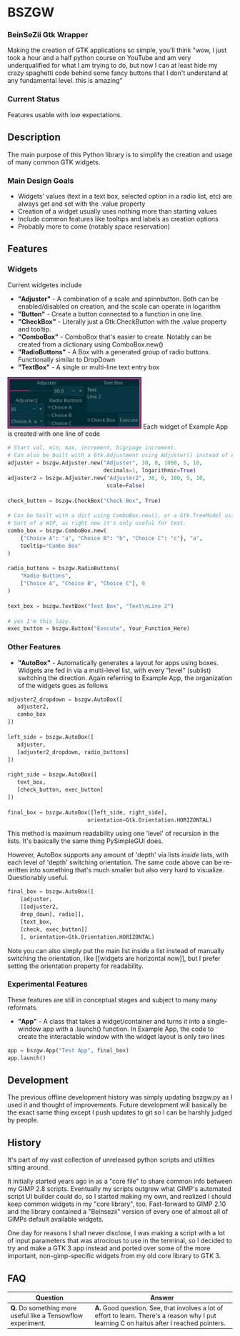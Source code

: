 # BSZGW
### BeinSeZii Gtk Wrapper
Making the creation of GTK applications so simple, you'll think "wow, I just took a hour and a half python course on YouTube and am very underqualified for what I am trying to do, but now I can at least hide my crazy spaghetti code behind some fancy buttons that I don't understand at any fundamental level. this is amazing"

### Current Status
Features usable with low expectations.

## Description
The main purpose of this Python library is to simplify the creation and usage of many common GTK widgets.

### Main Design Goals
 * Widgets' values (text in a text box, selected option in a radio list, etc) are always get and set with the .value property
 * Creation of a widget usually uses nothing more than starting values
 * Include common features like tooltips and labels as creation options
 * Probably more to come (notably space reservation)

## Features
### Widgets
Current widgetes include
 * **"Adjuster"** - A combination of a scale and spinnbutton. Both can be enabled/disabled on creation, and the scale can operate in logarithm
 * **"Button"** - Create a button connected to a function in one line.
 * **"CheckBox"** - Literally just a Gtk.CheckButton with the .value property and tooltip.
 * **"ComboBox"** - ComboBox that's easier to create. Notably can be created from a dictionary using ComboBox.new()
 * **"RadioButtons"** - A Box with a generated group of radio buttons. Functionally similar to DropDown
 * **"TextBox"** - A single or multi-line text entry box

<img src="./Example Apps/example_app.png" width="300">
Each widget of Example App is created with one line of code

```python
# Start val, min, max, increment, big/page increment.
# Can also be built with a Gtk.Adjustment using Adjuster() instead of Adjuster.new()
adjuster = bszgw.Adjuster.new("Adjuster", 30, 0, 1000, 5, 10,
                              decimals=1, logarithmic=True)
adjuster2 = bszgw.Adjuster.new("Adjuster2", 30, 0, 100, 5, 10,
                               scale=False)

check_button = bszgw.CheckBox("Check Box", True)

# Can be built with a dict using ComboBox.new(), or a Gtk.TreeModel using ComboBox()
# Sort of a WIP, as right now it's only useful for text.
combo_box = bszgw.ComboBox.new(
    {"Choice A": "a", "Choice B": "b", "Choice C": "c"}, "a",
    tooltip="Combo Box"
)

radio_buttons = bszgw.RadioButtons(
    "Radio Buttons",
    ["Choice A", "Choice B", "Choice C"], 0
)

text_box = bszgw.TextBox("Text Box", "Text\nLine 2")

# yes I'm this lazy.
exec_button = bszgw.Button("Execute", Your_Function_Here)
```

### Other Features
 * **"AutoBox"** - Automatically generates a layout for apps using boxes. Widgets are fed in via a multi-level list, with every "level" (sublist) switching the direction.
 Again referring to Example App, the organization of the widgets goes as follows
 
 ```python
adjuster2_dropdown = bszgw.AutoBox([
    adjuster2,
    combo_box
])

left_side = bszgw.AutoBox([
    adjuster,
    [adjuster2_dropdown, radio_buttons]
])

right_side = bszgw.AutoBox([
    text_box,
    [check_button, exec_button]
])

final_box = bszgw.AutoBox([left_side, right_side],
                          orientation=Gtk.Orientation.HORIZONTAL)
 ```
This method is maximum readability using one 'level' of recursion in the lists. It's basically the same thing PySimpleGUI does.

However, AutoBox supports any amount of 'depth' via lists *inside* lists, with each level of 'depth' switching orientation. The same code above can be re-written into something that's much smaller but also very hard to visualize. Questionably useful.
```python
final_box = bszgw.AutoBox([
    [adjuster,
    [[adjuster2,
    drop_down], radio]],
    [text_box,
    [check, exec_button]]
    ], orientation=Gtk.Orientation.HORIZONTAL)
```
Note you can also simply put the main list inside a list instead of manually switching the orientation, like [[widgets are horizontal now]], but I prefer setting the orientation property for readability.
### Experimental Features
These features are still in conceptual stages and subject to many many reformats.
* **"App"** - A class that takes a widget/container and turns it into a single-window app with a .launch() function.
In Example App, the code to create the interactable window with the widget layout is only two lines
```python
app = bszgw.App("Test App", final_box)
app.launch()
```

## Development
The previous offline development history was simply updating bszgw.py as I used it and thought of improvements. Future development will basically be the exact same thing except I push updates to git so I can be harshly judged by people.

## History
It's part of my vast collection of unreleased python scripts and utilities sitting around.

It initially started years ago in as a "core file" to share common info between my GIMP 2.8 scripts. Eventually my scripts outgrew what GIMP's automated script UI builder could do, so I started making my own, and realized I should keep common widgets in my "core library", too. Fast-forward to GIMP 2.10 and the library contained a "Beinsezii" version of every one of almost all of GIMPs default available widgets.

One day for reasons I shall never disclose, I was making a script with a lot of input parameters that was atrocious to use in the terminal, so I decided to try and make a GTK 3 app instead and ported over some of the more important, non-gimp-specific widgets from my old core library to GTK 3.

## FAQ
Question|Answer
--------|------
**Q.** Do something more useful like a Tensowflow experiment.|**A.** Good question. See, that involves a lot of effort to learn. There's a reason why I put learning C on haitus after I reached pointers.
